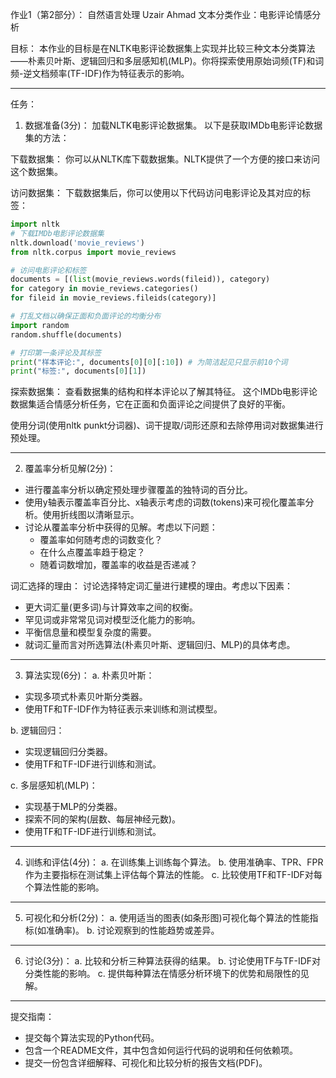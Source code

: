 作业1（第2部分）：
自然语言处理
Uzair Ahmad
文本分类作业：电影评论情感分析

目标：
本作业的目标是在NLTK电影评论数据集上实现并比较三种文本分类算法——朴素贝叶斯、逻辑回归和多层感知机(MLP)。你将探索使用原始词频(TF)和词频-逆文档频率(TF-IDF)作为特征表示的影响。
___
任务：
1. 数据准备(3分)：
加载NLTK电影评论数据集。
以下是获取IMDb电影评论数据集的方法：

下载数据集：
你可以从NLTK库下载数据集。NLTK提供了一个方便的接口来访问这个数据集。

访问数据集：
下载数据集后，你可以使用以下代码访问电影评论及其对应的标签：
```python
import nltk
# 下载IMDb电影评论数据集
nltk.download('movie_reviews')
from nltk.corpus import movie_reviews

# 访问电影评论和标签
documents = [(list(movie_reviews.words(fileid)), category)
for category in movie_reviews.categories()
for fileid in movie_reviews.fileids(category)]

# 打乱文档以确保正面和负面评论的均衡分布
import random
random.shuffle(documents)

# 打印第一条评论及其标签
print("样本评论:", documents[0][0][:10]) # 为简洁起见只显示前10个词
print("标签:", documents[0][1])
```

探索数据集：
查看数据集的结构和样本评论以了解其特征。
这个IMDb电影评论数据集适合情感分析任务，它在正面和负面评论之间提供了良好的平衡。

使用分词(使用nltk punkt分词器)、词干提取/词形还原和去除停用词对数据集进行预处理。
___
2. 覆盖率分析见解(2分)：
- 进行覆盖率分析以确定预处理步骤覆盖的独特词的百分比。
- 使用y轴表示覆盖率百分比、x轴表示考虑的词数(tokens)来可视化覆盖率分析。使用折线图以清晰显示。
- 讨论从覆盖率分析中获得的见解。考虑以下问题：
  - 覆盖率如何随考虑的词数变化？
  - 在什么点覆盖率趋于稳定？
  - 随着词数增加，覆盖率的收益是否递减？

词汇选择的理由：
讨论选择特定词汇量进行建模的理由。考虑以下因素：
- 更大词汇量(更多词)与计算效率之间的权衡。
- 罕见词或非常常见词对模型泛化能力的影响。
- 平衡信息量和模型复杂度的需要。
- 就词汇量而言对所选算法(朴素贝叶斯、逻辑回归、MLP)的具体考虑。
___
3. 算法实现(6分)：
a. 朴素贝叶斯：
 - 实现多项式朴素贝叶斯分类器。
 - 使用TF和TF-IDF作为特征表示来训练和测试模型。

b. 逻辑回归：
 - 实现逻辑回归分类器。
 - 使用TF和TF-IDF进行训练和测试。

c. 多层感知机(MLP)：
 - 实现基于MLP的分类器。
 - 探索不同的架构(层数、每层神经元数)。
 - 使用TF和TF-IDF进行训练和测试。
___
4. 训练和评估(4分)：
a. 在训练集上训练每个算法。
b. 使用准确率、TPR、FPR作为主要指标在测试集上评估每个算法的性能。
c. 比较使用TF和TF-IDF对每个算法性能的影响。
___
5. 可视化和分析(2分)：
a. 使用适当的图表(如条形图)可视化每个算法的性能指标(如准确率)。
b. 讨论观察到的性能趋势或差异。
___
6. 讨论(3分)：
a. 比较和分析三种算法获得的结果。
b. 讨论使用TF与TF-IDF对分类性能的影响。
c. 提供每种算法在情感分析环境下的优势和局限性的见解。
___
提交指南：
- 提交每个算法实现的Python代码。
- 包含一个README文件，其中包含如何运行代码的说明和任何依赖项。
- 提交一份包含详细解释、可视化和比较分析的报告文档(PDF)。

